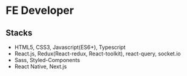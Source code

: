 # FE Developer

## Stacks
    
- HTML5, CSS3, Javascript(ES6+), Typescript
- React.js, Redux(React-redux, React-toolkit), react-query, socket.io
- Sass, Styled-Components
- React Native, Next.js


